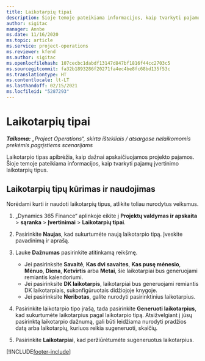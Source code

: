 ```yaml
---
title: Laikotarpių tipai
description: Šioje temoje pateikiama informacijos, kaip tvarkyti pajamų įvertinimo laikotarpių tipus.
author: sigitac
manager: Annbe
ms.date: 11/16/2020
ms.topic: article
ms.service: project-operations
ms.reviewer: kfend
ms.author: sigitac
ms.openlocfilehash: 107cecbc1dabdf13147d847bf1816f44cc2703c5
ms.sourcegitcommit: fa32b1893286f20271fa4ec4be8fc68bd135f53c
ms.translationtype: HT
ms.contentlocale: lt-LT
ms.lasthandoff: 02/15/2021
ms.locfileid: "5287293"
---
```

# <a name="period-types"></a>Laikotarpių tipai

_**Taikoma:** „Project Operations“, skirta ištekliais / atsargose nelaikomomis prekėmis pagrįstiems scenarijams_

Laikotarpio tipas apibrėžia, kaip dažnai apskaičiuojamos projekto pajamos. Šioje temoje pateikiama informacijos, kaip tvarkyti pajamų įvertinimo laikotarpių tipus. 

## <a name="create-and-work-with-period-types"></a>Laikotarpių tipų kūrimas ir naudojimas
Norėdami kurti ir naudoti laikotarpių tipus, atlikite toliau nurodytus veiksmus.

1. „Dynamics 365 Finance“ aplinkoje eikite į **Projektų valdymas ir apskaita** > **sąranka** > **Įvertinimai** > **Laikotarpių tipai**.
2. Pasirinkite **Naujas**, kad sukurtumėte naują laikotarpio tipą. Įveskite pavadinimą ir aprašą.
3. Lauke **Dažnumas** pasirinkite atitinkamą reikšmę.

    - Jei pasirinksite **Savaitė**, **Kas dvi savaites**, **Kas pusę mėnesio**, **Mėnuo**, **Diena**, **Ketvirtis** arba **Metai**, šie laikotarpiai bus generuojami remiantis kalendoriumi. 
    - Jei pasirinksite **DK laikotarpis**, laikotarpiai bus generuojami remiantis DK laikotarpiais, sukonfigūruotais didžiojoje knygoje.
    - Jei pasirinksite **Neribotas**, galite nurodyti pasirinktinius laikotarpius.
4. Pasirinkite laikotarpio tipo įrašą, tada pasirinkite **Generuoti laikotarpius**, kad sukurtumėte laikotarpius pagal laikotarpio tipą. Atsižvelgiant į jūsų pasirinktą laikotarpio dažnumą, gali būti leidžiama nurodyti pradžios datą arba laikotarpių, kuriuos reikia sugeneruoti, skaičių.
5. Pasirinkite **Laikotarpiai**, kad peržiūrėtumėte sugeneruotus laikotarpius.



[!INCLUDE[footer-include](../includes/footer-banner.md)]